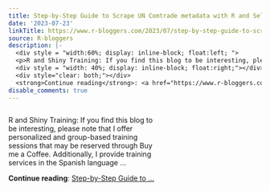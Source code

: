 ```yaml
---
title: Step-by-Step Guide to Scrape UN Comtrade metadata with R and Selenium
date: '2023-07-23'
linkTitle: https://www.r-bloggers.com/2023/07/step-by-step-guide-to-scrape-un-comtrade-metadata-with-r-and-selenium/
source: R-bloggers
description: |-
  <div style = "width:60%; display: inline-block; float:left; ">
  <p>R and Shiny Training: If you find this blog to be interesting, please note that I offer personalized and group-based training sessions that may be reserved through Buy me a Coffee. Additionally, I provide training services in the Spanish language ...</p></div>
  <div style = "width: 40%; display: inline-block; float:right;"></div>
  <div style="clear: both;"></div>
  <strong>Continue reading</strong>: <a href="https://www.r-bloggers.com/2023/07/step-by-step-guide-to-scrape-un-comtrade-metadata-with-r-and-selenium/">Step-by-Step Guide to  ...
disable_comments: true
---
```

<div style = "width:60%; display: inline-block; float:left; ">
<p>R and Shiny Training: If you find this blog to be interesting, please note that I offer personalized and group-based training sessions that may be reserved through Buy me a Coffee. Additionally, I provide training services in the Spanish language ...</p></div>
<div style = "width: 40%; display: inline-block; float:right;"></div>
<div style="clear: both;"></div>
<strong>Continue reading</strong>: <a href="https://www.r-bloggers.com/2023/07/step-by-step-guide-to-scrape-un-comtrade-metadata-with-r-and-selenium/">Step-by-Step Guide to  ...